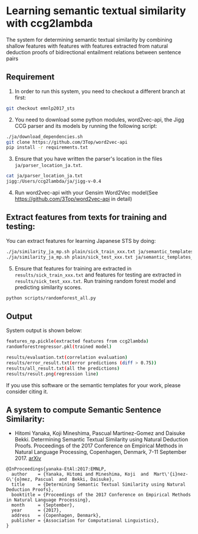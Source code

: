 # Learning semantic textual similarity with ccg2lambda
The system for determining semantic textual similarity by combining shallow features with features with features extracted from natural deduction proofs of bidirectional entailment relations between sentence pairs

## Requirement
1. In order to run this system, you need to checkout a different branch at first:

```bash
git checkout emnlp2017_sts
```

2. You need to download some python modules, word2vec-api, the Jigg CCG parser and its models
by running the following script:

```bash
./ja/download_dependencies.sh
git clone https://github.com/3Top/word2vec-api
pip install -r requirements.txt
```
3. Ensure that you have written the parser's location
in the files `ja/parser_location_ja.txt`.
```bash
cat ja/parser_location_ja.txt
jigg:/Users/ccg2lambda/ja/jigg-v-0.4
```

4. Run word2vec-api with your Gensim Word2Vec model(See https://github.com/3Top/word2vec-api in detail)

## Extract features from texts for training and testing:
You can extract features for learning Japanese STS by doing:

```bash
./ja/similarity_ja_mp.sh plain/sick_train_xxx.txt ja/semantic_templates_ja_event.yaml
./ja/similarity_ja_mp.sh plain/sick_test_xxx.txt ja/semantic_templates_ja_event.yaml 
```

5. Ensure that features for training are extracted in `results/sick_train_xxx.txt` and features for testing are extracted in `results/sick_test_xxx.txt`.
Run training random forest model and predicting similarity scores.
```bash
python scripts/randomforest_all.py
```

## Output
System output is shown below:
```bash
features_np.pickle(extracted features from ccg2lambda)
randomforestregressor.pkl(trained model)

results/evaluation.txt(correlation evaluation)
results/error_result.txt(error predictions (diff > 0.75))
results/all_result.txt(all the predictions)
results/result.png(regression line)
```

If you use this software or the semantic templates for your work, please consider citing it.
## A system to compute Semantic Sentence Similarity:

* Hitomi Yanaka, Koji Mineshima, Pascual Martinez-Gomez and Daisuke Bekki. Determining Semantic Textual Similarity using Natural Deduction Proofs. Proceedings of the 2017 Conference on Empirical Methods in Natural Language Processing, Copenhagen, Denmark, 7-11 September 2017. [arXiv](https://arxiv.org/pdf/1707.08713.pdf)

```
@InProceedings{yanaka-EtAl:2017:EMNLP,
  author    = {Yanaka, Hitomi and Mineshima, Koji  and  Mart\'{i}nez-G\'{o}mez, Pascual  and  Bekki, Daisuke},
  title     = {Determining Semantic Textual Similarity using Natural Deduction Proofs},
  booktitle = {Proceedings of the 2017 Conference on Empirical Methods in Natural Language Processing},
  month     = {September},
  year      = {2017},
  address   = {Copenhagen, Denmark},
  publisher = {Association for Computational Linguistics},
}
```